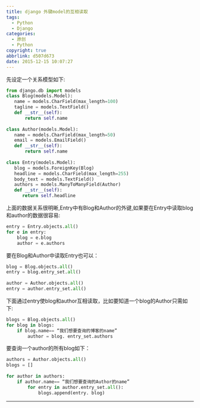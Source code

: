 ```yaml
---
title: django 外键model的互相读取
tags:
  - Python
  - Django
categories:
  - 原创
  - Python
copyright: true
abbrlink: d507d673
date: 2015-12-15 10:07:27
---
```

先设定一个关系模型如下:
``` python
from django.db import models
class Blog(models.Model):
   name = models.CharField(max_length=100)
   tagline = models.TextField()
   def __str__(self):            
       return self.name
 
class Author(models.Model):
   name = models.CharField(max_length=50)
   email = models.EmailField()
   def __str__(self):           
       return self.name
 
class Entry(models.Model):
   blog = models.ForeignKey(Blog)
   headline = models.CharField(max_length=255)
   body_text = models.TextField()
   authors = models.ManyToManyField(Author)
   def __str__(self):            
      return self.headline

```
上面的数据关系很明晰,Entry中有Blog和Author的外键,如果要在Entry中读取blog和author的数据很容易:
``` python
entry = Entry.objects.all()
for e in entry:
    blog = e.blog
    author = e.authors
```
要在Blog和Author中读取Entry也可以：
``` python
blog = Blog.objects.all()
entry = blog.entry_set.all()
 
author = Author.objects.all()
entry = author.entry_set.all()
```

下面通过entry使blog和author互相读取，比如要知道一个blog的Author只需如下:
``` python
blogs = Blog.objects.all()
for blog in blogs:
    if blog.name== “我们想要查询的博客的name”
        author = blog. entry_set.authors
```
要查询一个author的所有blog如下：
``` python
authors = Author.objects.all()
blogs = []
 
for author in authors:
    if author.name== “我们想要查询的Author的name”
        for entry in author.entry_set.all():
            blogs.append(entry. blog)
```
-----